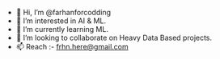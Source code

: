 - 👋 Hi, I’m @farhanforcodding
- 👀 I’m interested in AI & ML.
- 🌱 I’m currently learning ML.
- 💞️ I’m looking to collaborate on Heavy Data Based projects.
- 📫 Reach :- frhn.here@gmail.com


<!---
farhanforcodding/farhanforcodding is a ✨ special ✨ repository because its `README.md` (this file) appears on your GitHub profile.
You can click the Preview link to take a look at your changes.
--->
